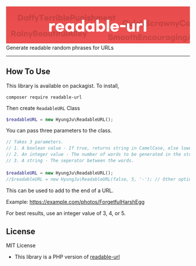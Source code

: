 ![Logo](readable.png)
Generate readable random phrases for URLs

-----

## How To Use
This library is available on packagist.
To install, 
```shell script
composer require readable-url
``` 

Then create ``ReadableURL`` Class
```php
$readableURL = new HyungJu\ReadableURL();
```

You can pass three parameters to the class.
```php
// Takes 3 parameters.
// 1. A boolean value - If true, returns string in CamelCase, else lowercase.
// 2. An integer value - The number of words to be generated in the string. (Between 2 and 10).
// 3. A string - The seperator between the words.

$readableURL = new HyungJu\ReadableURL();
//$readableURL = new HyungJu\ReadableURL(false, 5, '-'); // Other options.
```

This can be used to add to the end of a URL.

Example: https://example.com/photos/ForgetfulHarshEgg

For best results, use an integer value of 3, 4, or 5.

## License
MIT License

* This library is a PHP version of [readable-url](https://www.npmjs.com/package/readable-url)